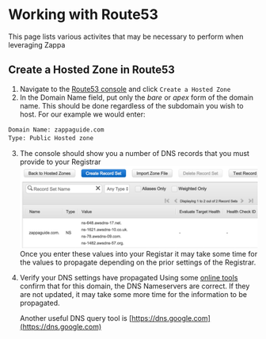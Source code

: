 # Working with Route53

This page lists various activites that may be necessary to perform when leveraging Zappa

## Create a Hosted Zone in Route53

 1. Navigate to the [Route53 console](https://console.aws.amazon.com/route53/) and click `Create a Hosted Zone`
 2. In the Domain Name field, put only the *bare* or *apex* form of the domain name.  This should be done regardless of the subdomain you wish to host.  For our example we would enter:
 ```sh
 Domain Name: zappaguide.com
 Type: Public Hosted zone
 ```
 3. The console should show you a number of DNS records that you must provide to your Registrar
 ![Setting up Hosted Zone](images/domain_Route53.png)
 Once you enter these values into your Registar it may take some time for the values to propagate depending on the prior settings of the Registrar.
 
 4. Verify your DNS settings have propagated
 Using some [online tools](https://www.ultratools.com/tools/dnsLookup) confirm that for this domain, the DNS Nameservers are correct.  If they are not updated, it may take some more time for the information to be propagated.
 
    Another useful DNS query tool is [https://dns.google.com](https://dns.google.com)
